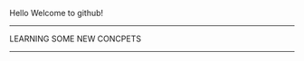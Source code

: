 Hello
Welcome to github!
*********************************
LEARNING SOME NEW CONCPETS
********************************
